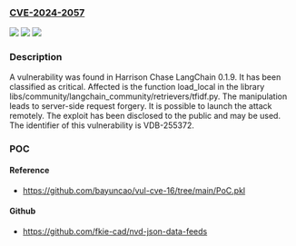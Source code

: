 ### [CVE-2024-2057](https://cve.mitre.org/cgi-bin/cvename.cgi?name=CVE-2024-2057)
![](https://img.shields.io/static/v1?label=Product&message=LangChain&color=blue)
![](https://img.shields.io/static/v1?label=Version&message=%3D%200.1.9%20&color=brighgreen)
![](https://img.shields.io/static/v1?label=Vulnerability&message=CWE-918%20Server-Side%20Request%20Forgery&color=brighgreen)

### Description

A vulnerability was found in Harrison Chase LangChain 0.1.9. It has been classified as critical. Affected is the function load_local in the library libs/community/langchain_community/retrievers/tfidf.py. The manipulation leads to server-side request forgery. It is possible to launch the attack remotely. The exploit has been disclosed to the public and may be used. The identifier of this vulnerability is VDB-255372.

### POC

#### Reference
- https://github.com/bayuncao/vul-cve-16/tree/main/PoC.pkl

#### Github
- https://github.com/fkie-cad/nvd-json-data-feeds

